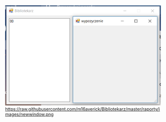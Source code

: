 ![Alt text](/raporty/images/newwindow.png?raw=true "Nowe okno") https://raw.githubusercontent.com/m16averick/Bibliotekarz/master/raporty/images/newwindow.png